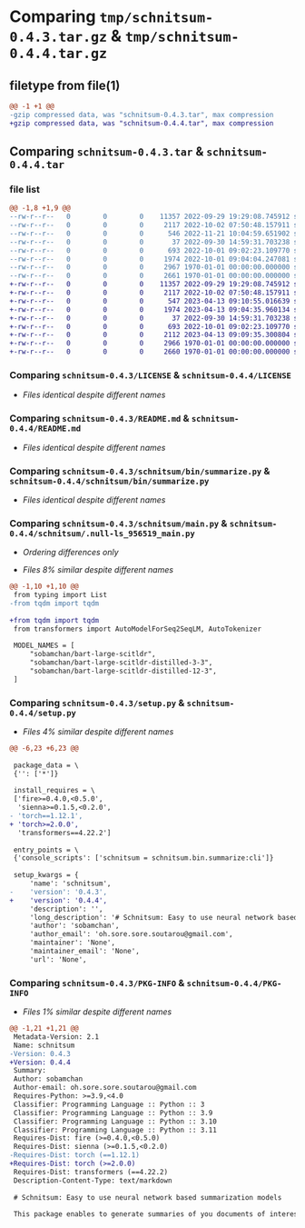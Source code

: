 # Comparing `tmp/schnitsum-0.4.3.tar.gz` & `tmp/schnitsum-0.4.4.tar.gz`

## filetype from file(1)

```diff
@@ -1 +1 @@
-gzip compressed data, was "schnitsum-0.4.3.tar", max compression
+gzip compressed data, was "schnitsum-0.4.4.tar", max compression
```

## Comparing `schnitsum-0.4.3.tar` & `schnitsum-0.4.4.tar`

### file list

```diff
@@ -1,8 +1,9 @@
--rw-r--r--   0        0        0    11357 2022-09-29 19:29:08.745912 schnitsum-0.4.3/LICENSE
--rw-r--r--   0        0        0     2117 2022-10-02 07:50:48.157911 schnitsum-0.4.3/README.md
--rw-r--r--   0        0        0      546 2022-11-21 10:04:59.651902 schnitsum-0.4.3/pyproject.toml
--rw-r--r--   0        0        0       37 2022-09-30 14:59:31.703238 schnitsum-0.4.3/schnitsum/__init__.py
--rw-r--r--   0        0        0      693 2022-10-01 09:02:23.109770 schnitsum-0.4.3/schnitsum/bin/summarize.py
--rw-r--r--   0        0        0     1974 2022-10-01 09:04:04.247081 schnitsum-0.4.3/schnitsum/main.py
--rw-r--r--   0        0        0     2967 1970-01-01 00:00:00.000000 schnitsum-0.4.3/setup.py
--rw-r--r--   0        0        0     2661 1970-01-01 00:00:00.000000 schnitsum-0.4.3/PKG-INFO
+-rw-r--r--   0        0        0    11357 2022-09-29 19:29:08.745912 schnitsum-0.4.4/LICENSE
+-rw-r--r--   0        0        0     2117 2022-10-02 07:50:48.157911 schnitsum-0.4.4/README.md
+-rw-r--r--   0        0        0      547 2023-04-13 09:10:55.016639 schnitsum-0.4.4/pyproject.toml
+-rw-r--r--   0        0        0     1974 2023-04-13 09:04:35.960134 schnitsum-0.4.4/schnitsum/.null-ls_956519_main.py
+-rw-r--r--   0        0        0       37 2022-09-30 14:59:31.703238 schnitsum-0.4.4/schnitsum/__init__.py
+-rw-r--r--   0        0        0      693 2022-10-01 09:02:23.109770 schnitsum-0.4.4/schnitsum/bin/summarize.py
+-rw-r--r--   0        0        0     2112 2023-04-13 09:09:35.300804 schnitsum-0.4.4/schnitsum/main.py
+-rw-r--r--   0        0        0     2966 1970-01-01 00:00:00.000000 schnitsum-0.4.4/setup.py
+-rw-r--r--   0        0        0     2660 1970-01-01 00:00:00.000000 schnitsum-0.4.4/PKG-INFO
```

### Comparing `schnitsum-0.4.3/LICENSE` & `schnitsum-0.4.4/LICENSE`

 * *Files identical despite different names*

### Comparing `schnitsum-0.4.3/README.md` & `schnitsum-0.4.4/README.md`

 * *Files identical despite different names*

### Comparing `schnitsum-0.4.3/schnitsum/bin/summarize.py` & `schnitsum-0.4.4/schnitsum/bin/summarize.py`

 * *Files identical despite different names*

### Comparing `schnitsum-0.4.3/schnitsum/main.py` & `schnitsum-0.4.4/schnitsum/.null-ls_956519_main.py`

 * *Ordering differences only*

 * *Files 8% similar despite different names*

```diff
@@ -1,10 +1,10 @@
 from typing import List
-from tqdm import tqdm
 
+from tqdm import tqdm
 from transformers import AutoModelForSeq2SeqLM, AutoTokenizer
 
 MODEL_NAMES = [
     "sobamchan/bart-large-scitldr",
     "sobamchan/bart-large-scitldr-distilled-3-3",
     "sobamchan/bart-large-scitldr-distilled-12-3",
 ]
```

### Comparing `schnitsum-0.4.3/setup.py` & `schnitsum-0.4.4/setup.py`

 * *Files 4% similar despite different names*

```diff
@@ -6,23 +6,23 @@
 
 package_data = \
 {'': ['*']}
 
 install_requires = \
 ['fire>=0.4.0,<0.5.0',
  'sienna>=0.1.5,<0.2.0',
- 'torch==1.12.1',
+ 'torch>=2.0.0',
  'transformers==4.22.2']
 
 entry_points = \
 {'console_scripts': ['schnitsum = schnitsum.bin.summarize:cli']}
 
 setup_kwargs = {
     'name': 'schnitsum',
-    'version': '0.4.3',
+    'version': '0.4.4',
     'description': '',
     'long_description': '# Schnitsum: Easy to use neural network based summarization models\n\nThis package enables to generate summaries of you documents of interests.\n\nCurrently, we support following models,\n\n- [BART (large)](https://aclanthology.org/2020.acl-main.703) fine-tuned on computer science papers (ref. [SciTLDR](https://aclanthology.org/2020.findings-emnlp.428)).\n  - Model name: `sobamchan/bart-large-scitldr`\n- [BART (large)](https://aclanthology.org/2020.acl-main.703) fine-tuned on computer science papers (ref. [SciTLDR](https://aclanthology.org/2020.findings-emnlp.428)). Then distilled (by [`shrink and fine-tune`](http://arxiv.org/abs/2010.13002)) to have 65% parameters less.\n  - Model name: `sobamchan/bart-large-scitldr-distilled-3-3`\n- [BART (large)](https://aclanthology.org/2020.acl-main.703) fine-tuned on computer science papers (ref. [SciTLDR](https://aclanthology.org/2020.findings-emnlp.428)). Then distilled (by [`shrink and fine-tune`](http://arxiv.org/abs/2010.13002)) to have 37% parameters less.\n  - Model name: `sobamchan/bart-large-scitldr-distilled-12-3`\n\nwe are planning to expand coverage soon to other sizes, domains, languages, models soon.\n\n\n# Installation\n\n```bash\npip install schnitsum  # or poetry add schnitsum\n```\n\nThis will let you generate summaries with CPUs only, if you want to utilize your GPUs, please follow the instruction by PyTorch, [here](https://pytorch.org/get-started/locally/).\n\n\n# Usage\n\n## From Command Line\nPass document as an argument and print the summary\n```sh\n> schnitsum --model-name sobamchan/bart-large-scitldr-distilled-3-3 --text "Text to summarize"\n```\n\nPass documents as a file and save summaries in a file.\nInput file needs to contain documents line by line. [example](https://github.com/sobamchan/schnitsum/blob/main/examples/docs.txt)\n```sh\n> schnitsum --model-name sobamchan/bart-large-scitldr-distilled-3-3 --file docs.txt --opath sums.txt\n```\n\n## From Python\n```py3\nfrom schnitsum import SchnitSum\n\nmodel = SchnitSum("sobamchan/bart-large-scitldr-distilled-3-3")\ndocs = [\n    "Document you want to summarize."\n]\nsummaries = model(docs)\nprint(summaries)\n```\n',
     'author': 'sobamchan',
     'author_email': 'oh.sore.sore.soutarou@gmail.com',
     'maintainer': 'None',
     'maintainer_email': 'None',
     'url': 'None',
```

### Comparing `schnitsum-0.4.3/PKG-INFO` & `schnitsum-0.4.4/PKG-INFO`

 * *Files 1% similar despite different names*

```diff
@@ -1,21 +1,21 @@
 Metadata-Version: 2.1
 Name: schnitsum
-Version: 0.4.3
+Version: 0.4.4
 Summary: 
 Author: sobamchan
 Author-email: oh.sore.sore.soutarou@gmail.com
 Requires-Python: >=3.9,<4.0
 Classifier: Programming Language :: Python :: 3
 Classifier: Programming Language :: Python :: 3.9
 Classifier: Programming Language :: Python :: 3.10
 Classifier: Programming Language :: Python :: 3.11
 Requires-Dist: fire (>=0.4.0,<0.5.0)
 Requires-Dist: sienna (>=0.1.5,<0.2.0)
-Requires-Dist: torch (==1.12.1)
+Requires-Dist: torch (>=2.0.0)
 Requires-Dist: transformers (==4.22.2)
 Description-Content-Type: text/markdown
 
 # Schnitsum: Easy to use neural network based summarization models
 
 This package enables to generate summaries of you documents of interests.
```

